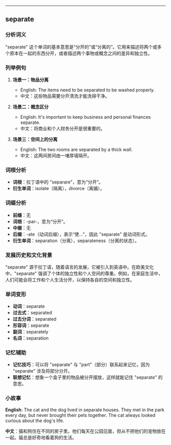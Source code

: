 
---------------
## separate
### 分析词义
"separate" 这个单词的基本意思是“分开的”或“分离的”。它用来描述将两个或多个原本在一起的东西分开，或者描述两个事物或概念之间的差异和独立性。

### 列举例句
1. **场景一：物品分离**
   - English: The items need to be separated to be washed properly.
   - 中文：这些物品需要分开清洗才能洗得干净。

2. **场景二：概念区分**
   - English: It's important to keep business and personal finances separate.
   - 中文：将商业和个人财务分开是很重要的。

3. **场景三：空间上的分离**
   - English: The two rooms are separated by a thick wall.
   - 中文：这两间房间由一堵厚墙隔开。

### 词根分析
- **词根**：拉丁语中的 "separare"，意为“分开”。
- **衍生单词**：isolate（隔离），divorce（离婚）。

### 词缀分析
- **前缀**：无
- **词根**：-par-，意为“分开”。
- **中缀**：无
- **后缀**：-ate（动词后缀），表示“使...”，因此 "separate" 是动词形式。
- **衍生单词**：separation（分离），separateness（分离的状态）。

### 发展历史和文化背景
"separate" 源于拉丁语，随着语言的发展，它被引入到英语中。在欧美文化中，"separate" 强调了个体的独立性和个人空间的尊重。例如，在家庭生活中，人们可能会将工作和个人生活分开，以保持各自的空间和独立性。

### 单词变形
- **动词**：separate
- **过去式**：separated
- **过去分词**：separated
- **形容词**：separate
- **副词**：separately
- **名词**：separation

### 记忆辅助
- **记忆技巧**：可以将 "separate" 与 "part"（部分）联系起来记忆，因为 "separate" 涉及将部分分开。
- **联想记忆**：想象一个盒子里的物品被分开摆放，这样就能记住 "separate" 的意思。

### 小故事
**English**: The cat and the dog lived in separate houses. They met in the park every day, but never brought their pets together. The cat always looked curious about the dog's life.

**中文**：猫和狗住在不同的房子里。他们每天在公园见面，但从不把他们的宠物放在一起。猫总是好奇地看着狗的生活。

